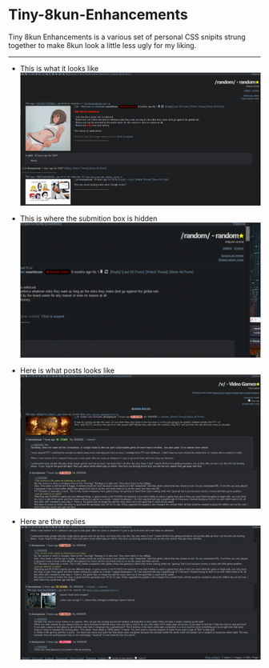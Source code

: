 # Tiny-8kun-Enhancements

Tiny 8kun Enhancements is a various set of personal CSS snipits strung together to make 8kun look a little less ugly for my liking. 

___

* This is what it looks like
![screenshot](https://raw.githubusercontent.com/SlippingGitty/Tiny-8kun-Enhancements/main/screenshots/after.png)

* This is where the submition box is hidden
![screenshot](https://raw.githubusercontent.com/SlippingGitty/Tiny-8kun-Enhancements/main/screenshots/2021-01-14%2018-23-11.gif) 

* Here is what posts looks like 
![screenshot](https://raw.githubusercontent.com/SlippingGitty/Tiny-8kun-Enhancements/main/screenshots/post.png) 

* Here are the replies
![screenshot](https://raw.githubusercontent.com/SlippingGitty/Tiny-8kun-Enhancements/main/screenshots/replies.png) 
